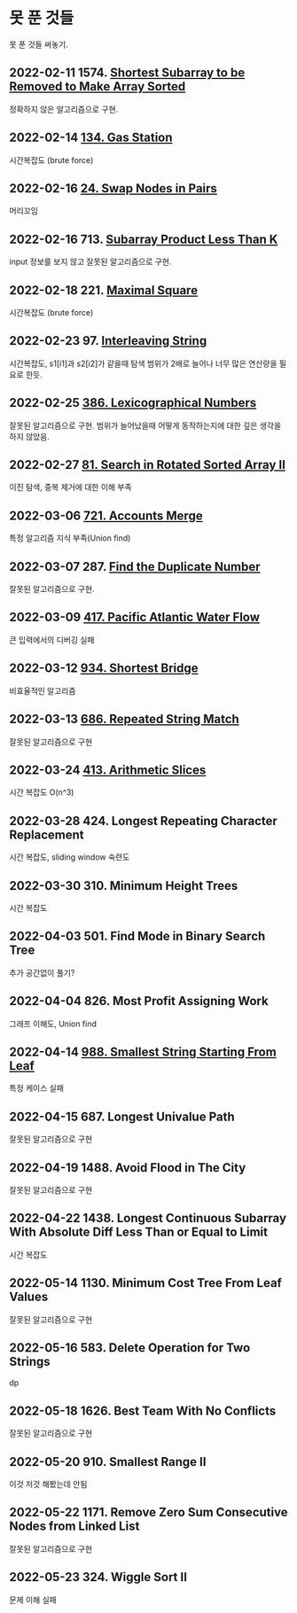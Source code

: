 # 못 푼 것들

못 푼 것들 써놓기.

## 2022-02-11 1574. [Shortest Subarray to be Removed to Make Array Sorted](./solutions/Shortest%20Subarray%20to%20be%20Removed%20to%20Make%20Array%20Sorted/)

정확하지 않은 알고리즘으로 구현.

## 2022-02-14 [134. Gas Station](./solutions/Gas%20Station/)

시간복잡도 (brute force)

## 2022-02-16 [24. Swap Nodes in Pairs](./solutions/Swap%20Nodes%20in%20Pairs/)

머리꼬임

## 2022-02-16 713. [Subarray Product Less Than K](./solutions/Subarray%20Product%20Less%20Than%20K/)

input 정보를 보지 않고 잘못된 알고리즘으로 구현.

## 2022-02-18 221. [Maximal Square](./solutions/Maximal%20Square/)

시간복잡도 (brute force)

## 2022-02-23 97. [Interleaving String](./solutions/Interleaving%20String/)

시간복잡도, s1[i1]과 s2[i2]가 같을때 탐색 범위가 2배로 늘어나 너무 많은 연산량을 필요로 한듯.

## 2022-02-25 [386. Lexicographical Numbers](./solutions/Lexicographical%20Numbers/)

잘못된 알고리즘으로 구현. 범위가 늘어났을때 어떻게 동작하는지에 대한 깊은 생각을 하지 않았음.

## 2022-02-27 [81. Search in Rotated Sorted Array II](./solutions/Search%20in%20Rotated%20Sorted%20Array%20II/)

이진 탐색, 중복 제거에 대한 이해 부족

## 2022-03-06 [721. Accounts Merge](./solutions/Accounts%20Merge/)

특정 알고리즘 지식 부족(Union find)

## 2022-03-07 287. [Find the Duplicate Number](./solutions/Find%20the%20Duplicate%20Number/)

잘못된 알고리즘으로 구현.

## 2022-03-09 [417. Pacific Atlantic Water Flow](./solutions/Pacific%20Atlantic%20Water%20Flow/)

큰 입력에서의 디버깅 실패

## 2022-03-12 [934. Shortest Bridge](./solutions/Shortest%20Bridge/)

비효율적인 알고리즘

## 2022-03-13 [686. Repeated String Match](./solutions/Repeated%20String%20Match/)

잘못된 알고리즘으로 구현

## 2022-03-24 [413. Arithmetic Slices](./solutions/Arithmetic%20Slices/)

시간 복잡도 O(n^3)

## 2022-03-28 424. Longest Repeating Character Replacement

시간 복잡도, sliding window 숙련도

## 2022-03-30 310. Minimum Height Trees

시간 복잡도

## 2022-04-03 501. Find Mode in Binary Search Tree

추가 공간없이 풀기?

## 2022-04-04 826. Most Profit Assigning Work

그래프 이해도, Union find

## 2022-04-14 [988. Smallest String Starting From Leaf](./solutions/Smallest%20String%20Starting%20From%20Leaf/)

특정 케이스 실패

## 2022-04-15 687. Longest Univalue Path

잘못된 알고리즘으로 구현

## 2022-04-19 1488. Avoid Flood in The City

잘못된 알고리즘으로 구현

## 2022-04-22 1438. Longest Continuous Subarray With Absolute Diff Less Than or Equal to Limit

시간 복잡도

## 2022-05-14 1130. Minimum Cost Tree From Leaf Values

잘못된 알고리즘으로 구현

## 2022-05-16 583. Delete Operation for Two Strings

dp

## 2022-05-18 1626. Best Team With No Conflicts

잘못된 알고리즘으로 구현

## 2022-05-20 910. Smallest Range II

이것 저것 해봤는데 안됨

## 2022-05-22 1171. Remove Zero Sum Consecutive Nodes from Linked List

잘못된 알고리즘으로 구현

## 2022-05-23 324. Wiggle Sort II

문제 이해 실패
